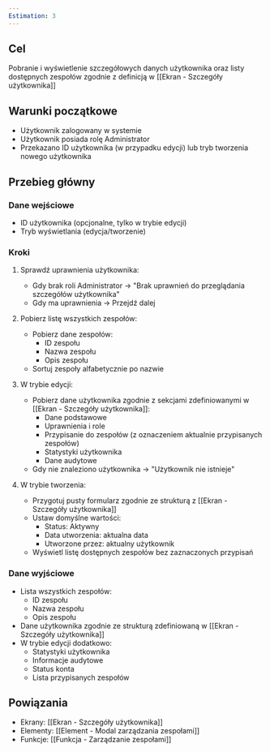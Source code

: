 ```yaml
---
Estimation: 3
---
```


## Cel

Pobranie i wyświetlenie szczegółowych danych użytkownika oraz listy dostępnych zespołów zgodnie z definicją w [[Ekran - Szczegóły użytkownika]]

## Warunki początkowe

- Użytkownik zalogowany w systemie
- Użytkownik posiada rolę Administrator
- Przekazano ID użytkownika (w przypadku edycji) lub tryb tworzenia nowego użytkownika

## Przebieg główny

### Dane wejściowe

- ID użytkownika (opcjonalne, tylko w trybie edycji)
- Tryb wyświetlania (edycja/tworzenie)

### Kroki

1. Sprawdź uprawnienia użytkownika:
   - Gdy brak roli Administrator → "Brak uprawnień do przeglądania szczegółów użytkownika"
   - Gdy ma uprawnienia → Przejdź dalej

2. Pobierz listę wszystkich zespołów:
   - Pobierz dane zespołów:
     - ID zespołu
     - Nazwa zespołu
     - Opis zespołu
   - Sortuj zespoły alfabetycznie po nazwie

3. W trybie edycji:
   - Pobierz dane użytkownika zgodnie z sekcjami zdefiniowanymi w [[Ekran - Szczegóły użytkownika]]:
     - Dane podstawowe
     - Uprawnienia i role
     - Przypisanie do zespołów (z oznaczeniem aktualnie przypisanych zespołów)
     - Statystyki użytkownika
     - Dane audytowe
   - Gdy nie znaleziono użytkownika → "Użytkownik nie istnieje"

4. W trybie tworzenia:
   - Przygotuj pusty formularz zgodnie ze strukturą z [[Ekran - Szczegóły użytkownika]]
   - Ustaw domyślne wartości:
     - Status: Aktywny
     - Data utworzenia: aktualna data
     - Utworzone przez: aktualny użytkownik
   - Wyświetl listę dostępnych zespołów bez zaznaczonych przypisań

### Dane wyjściowe

- Lista wszystkich zespołów:
  - ID zespołu
  - Nazwa zespołu
  - Opis zespołu
- Dane użytkownika zgodnie ze strukturą zdefiniowaną w [[Ekran - Szczegóły użytkownika]]
- W trybie edycji dodatkowo:
  - Statystyki użytkownika
  - Informacje audytowe
  - Status konta
  - Lista przypisanych zespołów

## Powiązania

- Ekrany: [[Ekran - Szczegóły użytkownika]]
- Elementy: [[Element - Modal zarządzania zespołami]]
- Funkcje: [[Funkcja - Zarządzanie zespołami]]
